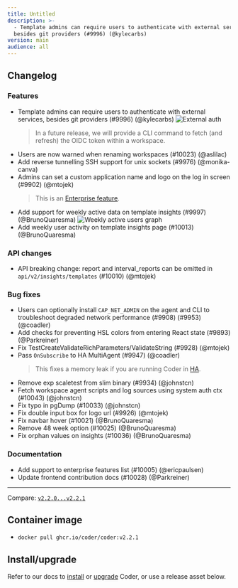 ```yaml
---
title: Untitled
description: >-
  - Template admins can require users to authenticate with external services,
  besides git providers (#9996) (@kylecarbs)
version: main
audience: all
---
```

## Changelog

### Features

- Template admins can require users to authenticate with external services, besides git providers (#9996) (@kylecarbs)
  ![External auth](https://user-images.githubusercontent.com/22407953/272645210-ae197e8b-c012-4e2a-9c73-83f3d6616da6.png)
  > In a future release, we will provide a CLI command to fetch (and refresh) the OIDC token within a workspace.
- Users are now warned when renaming workspaces (#10023) (@aslilac)
- Add reverse tunnelling SSH support for unix sockets (#9976) (@monika-canva)
- Admins can set a custom application name and logo on the log in screen (#9902) (@mtojek)
  > This is an [Enterprise feature](https://coder.com/docs/enterprise).
- Add support for weekly active data on template insights (#9997) (@BrunoQuaresma)
  ![Weekly active users graph](https://user-images.githubusercontent.com/22407953/272647853-e9d6ca3e-aca4-4897-9be0-15475097d3a6.png)
- Add weekly user activity on template insights page (#10013) (@BrunoQuaresma)

### API changes

- API breaking change: report and interval_reports can be omitted in `api/v2/insights/templates` (#10010) (@mtojek)

### Bug fixes

- Users can optionally install `CAP_NET_ADMIN` on the agent and CLI to troubleshoot degraded network performance (#9908) (#9953) (@coadler)
- Add checks for preventing HSL colors from entering React state (#9893) (@Parkreiner)
- Fix TestCreateValidateRichParameters/ValidateString (#9928) (@mtojek)
- Pass `OnSubscribe` to HA MultiAgent (#9947) (@coadler)
  > This fixes a memory leak if you are running Coder in [HA](https://coder.com/docs/admin/high-availability).
- Remove exp scaletest from slim binary (#9934) (@johnstcn)
- Fetch workspace agent scripts and log sources using system auth ctx (#10043) (@johnstcn)
- Fix typo in pgDump (#10033) (@johnstcn)
- Fix double input box for logo url (#9926) (@mtojek)
- Fix navbar hover (#10021) (@BrunoQuaresma)
- Remove 48 week option (#10025) (@BrunoQuaresma)
- Fix orphan values on insights (#10036) (@BrunoQuaresma)

### Documentation

- Add support to enterprise features list (#10005) (@ericpaulsen)
- Update frontend contribution docs (#10028) (@Parkreiner)

---

Compare: [`v2.2.0...v2.2.1`](https://github.com/coder/coder/compare/v2.2.0...v2.2.1)

## Container image

- `docker pull ghcr.io/coder/coder:v2.2.1`

## Install/upgrade

Refer to our docs to [install](https://coder.com/docs/install) or [upgrade](https://coder.com/docs/admin/upgrade) Coder, or use a release asset below.
